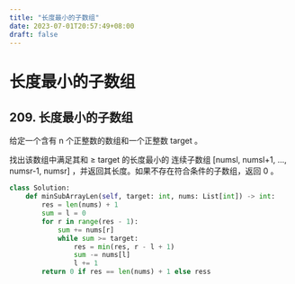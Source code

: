 ```yaml
---
title: "长度最小的子数组"
date: 2023-07-01T20:57:49+08:00
draft: false
---
```


# 长度最小的子数组

## 209. 长度最小的子数组
给定一个含有 n 个正整数的数组和一个正整数 target 。

找出该数组中满足其和 ≥ target 的长度最小的 连续子数组 [numsl, numsl+1, ..., numsr-1, numsr] ，并返回其长度。如果不存在符合条件的子数组，返回 0 。

<!--more-->

```python
class Solution:
    def minSubArrayLen(self, target: int, nums: List[int]) -> int:
        res = len(nums) + 1
        sum = l = 0
        for r in range(res - 1):
            sum += nums[r]
            while sum >= target:
                res = min(res, r - l + 1)
                sum -= nums[l]
                l += 1
        return 0 if res == len(nums) + 1 else ress

```